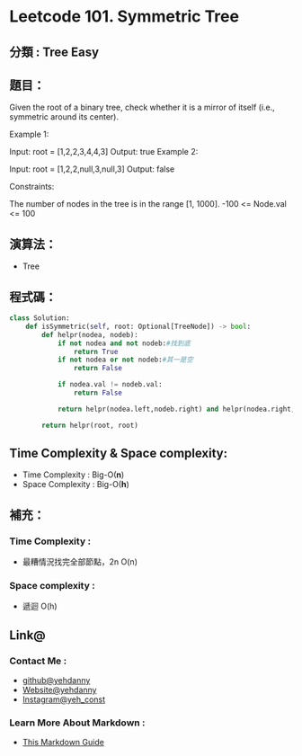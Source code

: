 # Leetcode  101. Symmetric Tree

## 分類 : Tree Easy

## 題目：
Given the root of a binary tree, check whether it is a mirror of itself (i.e., symmetric around its center).

Example 1:


Input: root = [1,2,2,3,4,4,3]
Output: true
Example 2:


Input: root = [1,2,2,null,3,null,3]
Output: false
 

Constraints:

The number of nodes in the tree is in the range [1, 1000].
-100 <= Node.val <= 100

## 演算法：
- Tree

## 程式碼：
```python
class Solution:
    def isSymmetric(self, root: Optional[TreeNode]) -> bool:
        def helpr(nodea, nodeb):
            if not nodea and not nodeb:#找到底
                return True
            if not nodea or not nodeb:#其一是空
                return False

            if nodea.val != nodeb.val:
                return False

            return helpr(nodea.left,nodeb.right) and helpr(nodea.right,nodeb.left)#左跑完跑右節點

        return helpr(root, root)
```
## Time Complexity & Space complexity:
- Time Complexity   :   Big-O(__n__)
- Space Complexity   :  Big-O(__h__)

## 補充：
### Time Complexity :
- 最糟情況找完全部節點，2n O(n)
### Space complexity :
- 遞迴 O(h)

## Link@
### Contact Me : 
- [github@yehdanny](https://github.com/yehdanny)
- [Website@yehdanny](https://yehdanny.github.io/mypage/html/index.html)
- [Instagram@yeh_const](https://www.instagram.com/yeh_const?igsh=MTVlNTl2eGVkeWI2MA%3D%3D&utm_source=qr)
### Learn More About Markdown :
- [This Markdown Guide](https://www.markdownguide.org/)
